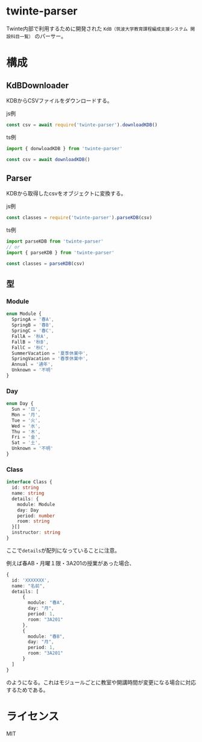 # twinte-parser

Twinte内部で利用するために開発された
`KdB（筑波大学教育課程編成支援システム 開設科目一覧）`
のパーサー。

# 構成
## KdBDownloader
KDBからCSVファイルをダウンロードする。

js例
```js
const csv = await require('twinte-parser').downloadKDB()
```
ts例
```typescript
import { donwloadKDB } from 'twinte-parser'

const csv = await downloadKDB()
```

## Parser
KDBから取得したcsvをオブジェクトに変換する。

js例
```js
const classes = require('twinte-parser').parseKDB(csv)
```

ts例
```typescript
import parseKDB from 'twinte-parser'
// or
import { parseKDB } from 'twinte-parser'

const classes = parseKDB(csv)
```

## 型
### Module
```typescript
enum Module {
  SpringA = '春A',
  SpringB = '春B',
  SpringC = '春C',
  FallA = '秋A',
  FallB = '秋B',
  FallC = '秋C',
  SummerVacation = '夏季休業中',
  SpringVacation = '春季休業中',
  Annual = '通年',
  Unknown = '不明'
}
```

### Day
```typescript
enum Day {
  Sun = '日',
  Mon = '月',
  Tue = '火',
  Wed = '水',
  Thu = '木',
  Fri = '金',
  Sat = '土',
  Unknown = '不明'
}
```

### Class
```typescript
interface Class {
  id: string
  name: string
  details: {
    module: Module
    day: Day
    period: number
    room: string
  }[]
  instructor: string
}
```

ここで`details`が配列になっていることに注意。

例えば春AB・月曜１限・3A201の授業があった場合、

```typescript
{
  id: 'XXXXXXX',
  name: "名前",
  details: [
      {
        module: "春A",
        day: "月",
        period: 1,
        room: "3A201"
      },
      {
        module: "春B",
        day: "月",
        period: 1,
        room: "3A201"
      }
  ]
}
```

のようになる。これはモジュールごとに教室や開講時間が変更になる場合に対応するためである。

# ライセンス
MIT
